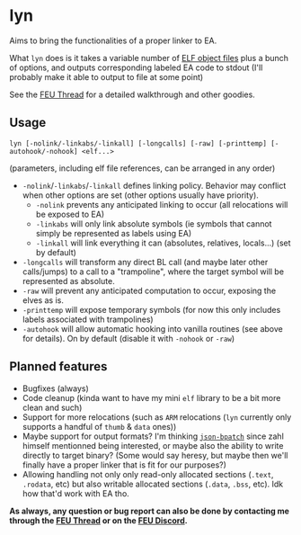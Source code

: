 # lyn
Aims to bring the functionalities of a proper linker to EA.

What `lyn` does is it takes a variable number of [ELF object files](https://en.wikipedia.org/wiki/Executable_and_Linkable_Format) plus a bunch of options, and outputs corresponding labeled EA code to stdout (I'll probably make it able to output to file at some point)

See the [FEU Thread](http://feuniverse.us/t/ea-asm-tool-lyn-elf2ea-if-you-will/2986?u=stanh) for a detailed walkthrough and other goodies.

## Usage
```
lyn [-nolink/-linkabs/-linkall] [-longcalls] [-raw] [-printtemp] [-autohook/-nohook] <elf...>
```

(parameters, including elf file references, can be arranged in any order)

- `-nolink`/`-linkabs`/`-linkall` defines linking policy. Behavior may conflict when other options are set (other options usually have priority).
    - `-nolink` prevents any anticipated linking to occur (all relocations will be exposed to EA)
    - `-linkabs` will only link absolute symbols (ie symbols that cannot simply be represented as labels using EA)
    - `-linkall` will link everything it can (absolutes, relatives, locals...) (set by default)
- `-longcalls` will transform any direct BL call (and maybe later other calls/jumps) to a call to a "trampoline", where the target symbol will be represented as absolute.
- `-raw` will prevent any anticipated computation to occur, exposing the elves as is.
- `-printtemp` will expose temporary symbols (for now this only includes labels associated with trampolines)
- `-autohook` will allow automatic hooking into vanilla routines (see above for details). On by default (disable it with `-nohook` or `-raw`)

## Planned features

- Bugfixes (always)
- Code cleanup (kinda want to have my mini `elf` library to be a bit more clean and such)
- Support for more relocations (such as `ARM` relocations (`lyn` currently only supports a handful of `thumb` & `data` ones))
- Maybe support for output formats? I'm thinking [`json-bpatch`](https://github.com/zahlman/json_bpatch) since zahl himself mentionned being interested, or maybe also the ability to write directly to target binary? (Some would say heresy, but maybe then we'll finally have a proper linker that is fit for our purposes?)
- Allowing handling not only only read-only allocated sections (`.text`, `.rodata`, etc) but also writable allocated sections (`.data`, `.bss`, etc). Idk how that'd work with EA tho.

**As always, any question or bug report can also be done by contacting me through the [FEU Thread](http://feuniverse.us/t/ea-asm-tool-lyn-elf2ea-if-you-will/2986?u=stanh) or on the [FEU Discord](http://feuniverse.us/t/feu-discord-server/1480?u=stanh).**
